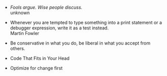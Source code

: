 - _Fools argue. Wise people discuss._  
unknown

- Whenever you are tempted to type something into a print statement or a debugger expression, write it as a test instead.  
Martin Fowler

- Be conservative in what you do, be liberal in what you accept from others.

- Code That Fits in Your Head
- Optimize for change first